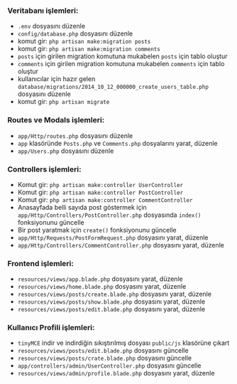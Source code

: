 ### Veritabanı işlemleri:

- `.env` dosyasını düzenle
- `config/database.php` dosyasını düzenle
- komut gir: `php artisan make:migration posts`
- komut gir: `php artisan make:migration comments`
- `posts` için girilen migration komutuna mukabelen `posts` için tablo oluştur
- `comments` için girilen migration komutuna mukabelen `comments` için tablo oluştur
- kullanıcılar için hazır gelen `database/migrations/2014_10_12_000000_create_users_table.php`
 dosyasını düzenle
- komut gir: `php artisan migrate`

### Routes ve Modals işlemleri:

- `app/Http/routes.php` dosyasını düzenle
- `app` klasöründe `Posts.php` ve `Comments.php` dosyalarını yarat, düzenle
- `app/Users.php` dosyasını düzenle

### Controllers işlemleri:

- Komut gir: `php artisan make:controller UserController`
- Komut gir: `php artisan make:controller PostController`
- Komut gir: `php artisan make:controller CommentController`
- Anasayfada belli sayıda post göstermek için `app/Http/Controllers/PostController.php` dosyasında `index()` fonksiyonunu güncelle
- Bir post yaratmak için `create()` fonksiyonunu güncelle
- `app/Http/Requests/PostFormRequest.php` dosyasını yarat, düzenle
- `app/Http/Controllers/CommentController.php` dosyasını yarat, düzenle

### Frontend işlemleri:

- `resources/views/app.blade.php` dosyasını yarat, düzenle
- `resources/views/home.blade.php` dosyasını yarat, düzenle
- `resources/views/posts/create.blade.php` dosyasını yarat, düzenle
- `resources/views/posts/show.blade.php` dosyasını yarat, düzenle
- `resources/views/posts/edit.blade.php` dosyasını yarat, düzenle

### Kullanıcı Profili işlemleri:

- `tinyMCE` indir ve indirdiğin sıkıştırılmış dosyası `public/js` klasörüne çıkart
- `resources/views/posts/edit.blade.php` dosyasını güncelle
- `resources/views/posts/crate.blade.php` dosyasını güncelle
- `app/controllers/admin/UserController.php` dosyasını güncelle
- `resources/views/admin/profile.blade.php` dosyasını yarat, düzenle

